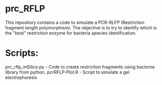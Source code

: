 # prc_RFLP
This repository contains a code to simulate a PCR-RLFP (Restriction fragment length polymorphism). The objective is to try to identify which is the "best" restriction enzyme for bacteria species identification. 

# Scripts:
prc_rflp_inSilico.py - Code to create restriction fragments using bactome library from python. 
pcrRFLP-Plot.R - Script to simulate a gel electrophoresis

